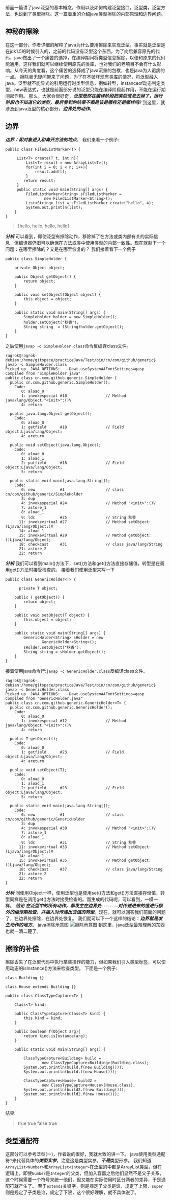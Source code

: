 ﻿前面一篇讲了java泛型的基本概念，作用以及如何构建泛型接口，泛型类，泛型方法，也说到了类型擦除。这一篇着重的介绍java类型擦除的内部原理和边界问题。
## 神秘的擦除
在这一部分，作者详细的解释了java为什么要用擦除来实现泛型。事实就是泛型是在jdk1.5的时候引入的，之前的代码没有泛型这个东西，为了向后兼容原先的代码，java做出了一个痛苦的选择，在编译期间将类型信息擦除，以便和原来的代码能通用，这样我们就可以继续使用原先的类库，也对我们的老项目不会有什么影响。从今天的角度看，这个痛苦的选择成了java沉重的包袱，也是java为人诟病的一点。
擦除毫无疑问带来了问题，为了在不破坏现有类库的情况，将泛型融入java。泛型就不能显式的引用运行时类型信息，例如转型，instanceof动态判定类型，new表达式，也就是前面部分说的泛型只能在编译阶段起作用，不能在运行期间起作用。
那么，大家会很好奇，***泛型既然在编译阶段把类型信息去掉了，运行阶段也不知道它的类型，最后看到的结果不都是该是哪样还是哪样吗?***
到这里，就涉及到java泛型的核心部分，***边界处的动作***。
## 边界
***边界：即对象进入和离开方法的地点***。
我们来看一个例子:
```
public class FiledListMarker<T> {

	 List<T> create(T t, int n){
		 List<T> result = new ArrayList<T>();
		 for(int i = 0; i < n; i++){
			 result.add(t);
		 }
		return result;
	 }
	 public static void main(String[] args) {
		 FiledListMarker<String> sFiledListMarker = 
				 new FiledListMarker<String>();
		 List<String> list = sFiledListMarker.create("hello", 4);
		 System.out.println(list);
	}
}
```
> [hello, hello, hello, hello]

***分析***
可以看到，即使泛型有擦除动作，移除掉了在方法或类内部有关的实际信息，但编译器仍旧可以确保在方法或类中使用类型的内部一致性。现在就剩下一个问题：在哪里擦除的？又是在哪里恢复的？
我们接着看下一个例子
```
public class SimpleHolder {
      
	private Object object;

	public Object getObject() {
		return object;
	}

	public void setObject(Object object) {
		this.object = object;
	}
	
	public static void main(String[] args) {
		SimpleHolder holder = new SimpleHolder();
		holder.setObject("秋香");
		String string  = (String)holder.getObject();
	}
}
```
之后使用```javap -c SimpleHolder.class```命令反编译class文件。
```
ragrok@ragrok-debian:/home/gitspace/practiceJava/Test/bin/cn/com/github/generic$ javap -c SimpleHolder.class 
Picked up _JAVA_OPTIONS:   -Dawt.useSystemAAFontSettings=gasp
Compiled from "SimpleHolder.java"
public class cn.com.github.generic.SimpleHolder {
  public cn.com.github.generic.SimpleHolder();
    Code:
       0: aload_0
       1: invokespecial #10                 // Method java/lang/Object."<init>":()V
       4: return

  public java.lang.Object getObject();
    Code:
       0: aload_0
       1: getfield      #18                 // Field object:Ljava/lang/Object;
       4: areturn

  public void setObject(java.lang.Object);
    Code:
       0: aload_0
       1: aload_1
       2: putfield      #18                 // Field object:Ljava/lang/Object;
       5: return

  public static void main(java.lang.String[]);
    Code:
       0: new           #1                  // class cn/com/github/generic/SimpleHolder
       3: dup
       4: invokespecial #24                 // Method "<init>":()V
       7: astore_1
       8: aload_1
       9: ldc           #25                 // String 秋香
      11: invokevirtual #27                 // Method setObject:(Ljava/lang/Object;)V
      14: aload_1
      15: invokevirtual #29                 // Method getObject:()Ljava/lang/Object;
      18: checkcast     #31                 // class java/lang/String
      21: astore_2
      22: return
```
***分析***
我们可以看到main()方法下，set()方法和get()方法直接存储值，转型是在调用get()方法时接受检查的。
接着我们使用泛型来写一下
```
public class GenericHolder<T> {

      private T object;

	public T getObject() {
		return object;
	}

	public void setObject(T object) {
		this.object = object;
	}
      
	public static void main(String[] args) {
		GenericHolder<String> sHolder = new 
				GenericHolder<String>();
		sHolder.setObject("秋香");
		String string = sHolder.getObject();
	}
}
```
接着使用java命令行:```javap -c GenericHolder.class```反编译class文件。
```
ragrok@ragrok-debian:/home/gitspace/practiceJava/Test/bin/cn/com/github/generic$ javap -c GenericHolder.class 
Picked up _JAVA_OPTIONS:   -Dawt.useSystemAAFontSettings=gasp
Compiled from "GenericHolder.java"
public class cn.com.github.generic.GenericHolder<T> {
  public cn.com.github.generic.GenericHolder();
    Code:
       0: aload_0
       1: invokespecial #12                 // Method java/lang/Object."<init>":()V
       4: return

  public T getObject();
    Code:
       0: aload_0
       1: getfield      #23                 // Field object:Ljava/lang/Object;
       4: areturn

  public void setObject(T);
    Code:
       0: aload_0
       1: aload_1
       2: putfield      #23                 // Field object:Ljava/lang/Object;
       5: return

  public static void main(java.lang.String[]);
    Code:
       0: new           #1                  // class cn/com/github/generic/GenericHolder
       3: dup
       4: invokespecial #30                 // Method "<init>":()V
       7: astore_1
       8: aload_1
       9: ldc           #31                 // String 秋香
      11: invokevirtual #33                 // Method setObject:(Ljava/lang/Object;)V
      14: aload_1
      15: invokevirtual #35                 // Method getObject:()Ljava/lang/Object;
      18: checkcast     #37                 // class java/lang/String
      21: astore_2
      22: return
}
```
***分析***
同使用Object一样，使用泛型也是使用set()方法和get()方法直接存储值，转型同样是在调用get()方法时接受检查的。而生成的代码呢，可以看到，一模一样。
***结论***
***在泛型中的所有动作，都发生在边界处--------对传递进来的值进行额外的编译期检查，并插入对传递出去值的转型***。现在，就可以回答我们前面的问题了，在边界处擦除，在边界处恢复。   我们就可以下一个这样的结论：***边界就是发生动作的地方***。
java擦除示意图
![擦除示意图](../../图片/12月/1.png)
到这里，java泛型最难理解的东西也就一清二楚了。
## 擦除的补偿
擦除丢失了在泛型代码中执行某些操作的能力，但如果我们引入类型标签，可以使用动态的isInstance()方法来检查类型。
下面是一个例子:
```
class Building {}

class House extends Building {}

public class ClassTypeCapture<T> {

	Class<T> kind;

	public ClassTypeCapture(Class<T> kind) {
		this.kind = kind;
	}
      
	public boolean f(Object arg){
		return kind.isInstance(arg);
	}
	
	public static void main(String[] args) {

		ClassTypeCapture<Building> build = 
				new ClassTypeCapture<Building>(Building.class);
		System.out.println(build.f(new Building()));
		System.out.println(build.f(new House()));
		
		ClassTypeCapture<House> build2 = 
				new ClassTypeCapture<House>(House.class);
		System.out.println(build2.f(new Building()));
		System.out.println(build2.f(new House()));
	}
}
```
结果:
> true
 true
false
> true
##  类型通配符
这部分可以参考泛型(一)，作者说的很好，我就大致的讲一下。
java使用类型通配符```?```来代替具体的***类型实参***，注意这是类型实参，***不是***类型形参。
我们知道```ArrayList<Number>```和```ArrayList<Integer>```在泛型的中都是ArrayList类型，但在逻辑上，即使```Number```是```Integer```的父类，但加入容器之后他们显然不是父子关系，这个时候需要一个符号来统一他们，但又能在实际使用时区分两者的差异，于是通配符就产生了。
至于```extends```关键字，则是规定了父类是谁，规定了上限，```super```则是规定了子类是谁，规定了下限，这个很好理解，就不具体说了。
